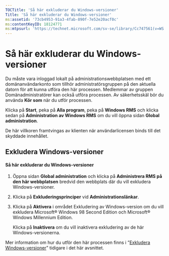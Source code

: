 ```yaml
---
TOCTitle: 'Så här exkluderar du Windows-versioner'
Title: 'Så här exkluderar du Windows-versioner'
ms:assetid: '73cb4953-91a3-4fab-890f-7e52e20acf0c'
ms:contentKeyID: 18124771
ms:mtpsurl: 'https://technet.microsoft.com/sv-se/library/Cc747561(v=WS.10)'
---
```


Så här exkluderar du Windows-versioner
======================================

Du måste vara inloggad lokalt på administrationswebbplatsen med ett domänanvändarkonto som tillhör administratörsgruppen på den aktuella datorn för att kunna utföra den här processen. Medlemmar av gruppen Domänadministratörer kan också utföra processen. Av säkerhetsskäl bör du använda **Kör som** när du utför processen.

Klicka på **Start**, peka på **Alla program**, peka på **Windows RMS** och klicka sedan på **Administration av Windows RMS** om du vill öppna sidan **Global administration**.

De här villkoren framtvingas av klienten när användarlicensen binds till det skyddade innehållet.

Exkludera Windows-versioner
---------------------------

#### Så här exkluderar du Windows-versioner

1.  Öppna sidan **Global administration** och klicka på **Administrera RMS på den här webbplatsen** bredvid den webbplats där du vill exkludera Windows-versioner.

2.  Klicka på **Exkluderingsprinciper** vid **Administrationslänkar**.

3.  Klicka på **Aktivera** i området Exkludering av Windows-version om du vill exkludera Microsoft® Windows 98 Second Edition och Microsoft® Windows Millennium Edition.

    Klicka på **Inaktivera** om du vill inaktivera exkludering av de här Windows-versionerna.

Mer information om hur du utför den här processen finns i ”[Exkludera Windows-versioner](https://technet.microsoft.com/8b8a184d-ac0e-4a43-822c-d2fae2faf484)” tidigare i det här avsnittet.
